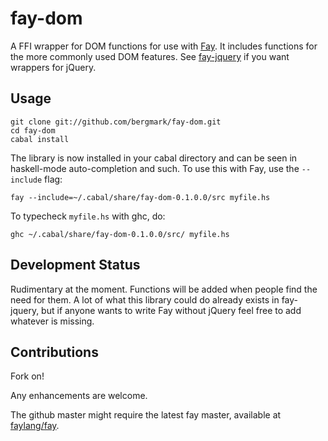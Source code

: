 fay-dom
=======

A FFI wrapper for DOM functions for use with
[Fay](http://www.fay-lang.org). It includes functions for the more
commonly used DOM features. See
[fay-jquery](https://github.com/brianhv/fay-jquery) if you want
wrappers for jQuery.

Usage
-----

```
git clone git://github.com/bergmark/fay-dom.git
cd fay-dom
cabal install
```

The library is now installed in your cabal directory and can be seen
in haskell-mode auto-completion and such. To use this with Fay, use the `--include` flag:

```
fay --include=~/.cabal/share/fay-dom-0.1.0.0/src myfile.hs
```

To typecheck `myfile.hs` with ghc, do:

```
ghc ~/.cabal/share/fay-dom-0.1.0.0/src/ myfile.hs
```

Development Status
------------------

Rudimentary at the moment. Functions will be added when people find
the need for them. A lot of what this library could do already exists
in fay-jquery, but if anyone wants to write Fay without jQuery feel
free to add whatever is missing.


Contributions
-------------

Fork on!

Any enhancements are welcome.

The github master might require the latest fay master, available at
[faylang/fay](https://github.com/faylang/fay/).
